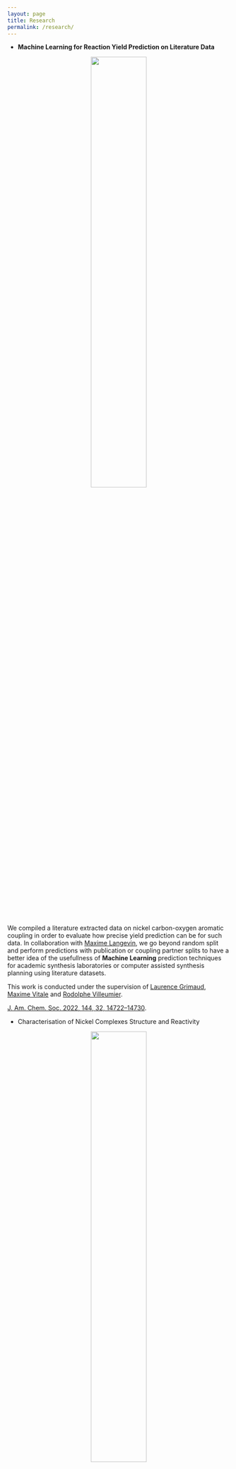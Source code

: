 ```yaml
---
layout: page
title: Research
permalink: /research/
---
```


* <b> Machine Learning for Reaction Yield Prediction on Literature Data </b>

<p align="center">
<img src="../../../../assets/images/ml_figure.png" width="50%">
</p>

We compiled a literature extracted data on nickel carbon-oxygen aromatic coupling in order to evaluate how precise yield prediction can be for such data. In collaboration with [Maxime Langevin](https://www.linkedin.com/in/maxime-langevin-1aa58912b/?originalSubdomain=fr), we go beyond random split and perform predictions with publication or coupling partner splits to have a better idea of the usefullness of **Machine Learning** prediction techniques for academic synthesis laboratories or computer assisted synthesis planning using literature datasets.

This work is conducted under the supervision of [Laurence Grimaud](https://www.chimie.ens.fr/grimaud/current-team/team-leaders/laurence-grimaud/), [Maxime Vitale](https://www.chimie.ens.fr/grimaud/current-team/team-leaders/maxime-r-vitale/) and [Rodolphe Villeumier](https://www.chimie.ens.fr/recherche/laboratoire-pasteur/chimie-theorique/members-of-the-theoretical-chemistry-group/rodolphe-vuilleumier/).

[J. Am. Chem. Soc. 2022, 144, 32, 14722–14730](https://pubs.acs.org/doi/abs/10.1021/jacs.2c05302).

* Characterisation of Nickel Complexes Structure and Reactivity

<p align="center">
<img src="../../../../assets/images/Nicomplexes_figure.png" width="50%">
</p>

I describe the electrochemical behaviour of alloxazine and isoalloxazine ligands as well as the species resulting from their complexation to one, three or six nickel centers, these molecules are synthetized by the group of [Marine Desage-El Murr](http://marinedesageelmurr.fr/).
I used **electrochemistry** methods to quantify the redox potentials of the complexes and understand their reactivity.
For some semi-quinone nickel complexes, the successive one electron oxydation potentials depend on the counter anion used. DFT modeling gives insights on the reasons of this influence. The calculations were made under the supervision of [Ilaria Ciofini](https://www.chimieparistech.psl.eu/wp-content/uploads/2021/02/ilariaciofini-notice-biographique.pdf).

Results on alloxazine-nickel trimer and hexamer are published in *Inorg. Chem. Front.* and *Chem. Eur. J*
:
[*Inorg. Chem. Front.*, **2021**,8, 5286-5298](https://pubs.rsc.org/en/content/articlelanding/2021/qi/d1qi)

[*Chem. Eur. J.* **2022**, *28*, e202200596.](https://chemistry-europe.onlinelibrary.wiley.com/doi/full/10.1002/chem.202200596)

* Suzuki Coupling of Extended Aromatic Nitro Compounds

<p align="center">
<img src="../../../../assets/images/pdino2_figure.png" alt="Paris" style="width:50%;" class="center">
</p>

What make the O.A. on PDI-NO<sub>2</sub> substrate so easy compared to nitro benzene ? We show that a S.E.T mechanism rather than a concerted oxydative addition is involved in the case of the PDI-NO<sub>2</sub>. This mechanistic study was performed in collaboration with the Hudhomme group, who realized the first coupling with PDI-NO<sub>2</sub>.
DFT study was performed n collaboration with the group of [Ilaria Ciofini](https://www.chimieparistech.psl.eu/wp-content/uploads/2021/02/ilariaciofini-notice-biographique.pdf) : [Anna Perfetto](https://www.linkedin.com/in/anna-perfetto-2a2a55143/?originalSubdomain=fr) and Clara Chinchilla. The experimental studies were done in our lab by Clara Chinchilla, Aurelien Bailly and myself under the supervision of [Laurence Grimaud](https://www.chimie.ens.fr/grimaud/current-team/team-leaders/laurence-grimaud/) and [Maxime Vitale](https://www.chimie.ens.fr/grimaud/current-team/team-leaders/maxime-r-vitale/).



